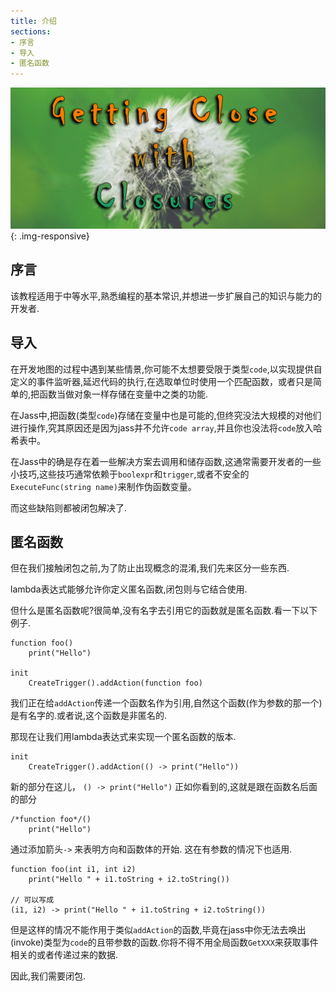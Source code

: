 ```yaml
---
title: 介绍
sections:
- 序言
- 导入
- 匿名函数
---
```


![](/assets/images/tutorials/closure.jpg){: .img-responsive}

## 序言

该教程适用于中等水平,熟悉编程的基本常识,并想进一步扩展自己的知识与能力的开发者.

## 导入

在开发地图的过程中遇到某些情景,你可能不太想要受限于类型`code`,以实现提供自定义的事件监听器,延迟代码的执行,在选取单位时使用一个匹配函数，或者只是简单的,把函数当做对象一样存储在变量中之类的功能.

在Jass中,把函数(类型`code`)存储在变量中也是可能的,但终究没法大规模的对他们进行操作,究其原因还是因为jass并不允许`code array`,并且你也没法将`code`放入哈希表中。

在Jass中的确是存在着一些解决方案去调用和储存函数,这通常需要开发者的一些小技巧,这些技巧通常依赖于`boolexpr`和`trigger`,或者不安全的`ExecuteFunc(string name)`来制作伪函数变量。

而这些缺陷则都被闭包解决了.

## 匿名函数

但在我们接触闭包之前,为了防止出现概念的混淆,我们先来区分一些东西.

lambda表达式能够允许你定义匿名函数,闭包则与它结合使用.

但什么是匿名函数呢?很简单,没有名字去引用它的函数就是匿名函数.看一下以下例子.

```wurst
function foo()
    print("Hello")

init
    CreateTrigger().addAction(function foo)
```
我们正在给`addAction`传递一个函数名作为引用,自然这个函数(作为参数的那一个)是有名字的.或者说,这个函数是非匿名的.

那现在让我们用lambda表达式来实现一个匿名函数的版本.

```wurst
init
    CreateTrigger().addAction(() -> print("Hello"))
```


新的部分在这儿， `() -> print("Hello")`
正如你看到的,这就是跟在函数名后面的部分

```wurst
/*function foo*/()
    print("Hello")
```
通过添加箭头`->` 来表明方向和函数体的开始.
这在有参数的情况下也适用.

```wurst
function foo(int i1, int i2)
    print("Hello " + i1.toString + i2.toString())

// 可以写成
(i1, i2) -> print("Hello " + i1.toString + i2.toString())
```
但是这样的情况不能作用于类似`addAction`的函数,毕竟在jass中你无法去唤出(invoke)类型为`code`的且带参数的函数.你将不得不用全局函数`GetXXX`来获取事件相关的或者传递过来的数据.

因此,我们需要闭包.
